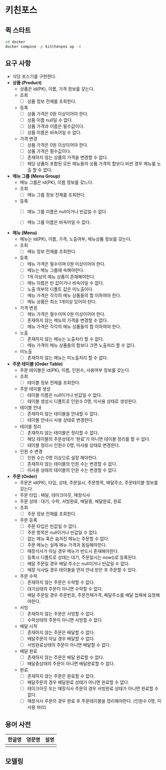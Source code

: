 # 키친포스

## 퀵 스타트

```sh
cd docker
docker compose -p kitchenpos up -d
```

## 요구 사항

- 식당 포스기를 구현한다.
- **상품 (Product)**
  - 상품은 id(PK), 이름, 가격 정보를 갖는다.
  - 조회
      - [ ]  상품 정보 전체를 조회한다.
  - 등록
      - [ ]  상품 가격은 0원 이상이어야 한다.
      - [ ]  상품 이름 null일 수 없다.
      - [ ]  상품 가격과 이름은 필수값이다.
      - [ ]  상품 이름은 비속어일 수 없다.
  - 가격 변경
      - [ ]  상품 가격은 0원 이상이어야 한다.
      - [ ]  상품 가격은 필수값이다.
      - [ ]  존재하지 않는 상품의 가격을 변경할 수 없다.
      - [ ]  해당 상품이 포함된 모든 메뉴들의 상품 가격의 합보다 비싼 경우 메뉴를 노출 할 수 없다.

- **메뉴 그룹 (Menu Group)**
  - 메뉴 그룹은 id(PK), 이름 정보를 갖느다.
  - 조회
    - [ ]  메뉴 그룹 정보 전체를 조회한다.
  - 등록
    - [ ]  메뉴 그룹 이름은 null이거나 빈값일 수 없다.
    - [ ]  메뉴 그룹 이름은 비속어일 수 없다.

      
- **메뉴 (Menu)**
  - 메뉴는 id(PK), 이름, 가격, 노출여부, 메뉴상품 정보를 갖는다.
  - 조회
      - [ ]  메뉴 정보 전체를 조회한다.
  - 등록
      - [ ]  메뉴 가격은 필수이며 0원 이상이어야 한다.
      - [ ]  메뉴는 메뉴 그룹에 속해야한다. 
      - [ ]  1개 이상의 메뉴 상품이 존재해야한다.
      - [ ]  메뉴 이름은 빈 값이거나 비속어일 수 없다.
      - [ ]  노출 여부의 디폴트 값은 미노출이다.
      - [ ]  메뉴 가격은 각각의 메뉴 상품들의 합 이하여야 한다.
      - [ ]  메뉴 상품은 최소 1개이상 있어야 한다.
  - 가격 변경
      - [ ]  메뉴 가격은 필수이며 0원 이상이어야 한다.
      - [ ]  존재하지 않는 메뉴의 가격을 변경할 수 없다.
      - [ ]  메뉴 가격은 각각의 메뉴 상품들의 합 이하여야 한다.
  - 노출
      - [ ]  존재하지 않는 메뉴는 노출처리 할 수 없다.
      - [ ]  메뉴 가격이 메뉴 상품들의 합보다 크면 노출처리 할 수 없다.
  - 미노출
      - [ ]  존재하지 않는 메뉴는 미노출처리 할 수 없다.

- **주문 테이블 (Order Table)**
  - 주문 테이블은 id(PK), 이름, 인원수, 사용여부 정보를 갖는다.
  - 조회
      - [ ]  테이블 정보 전체를 조회한다. 
  - 주문 테이블 생성
      - [ ]  테이블 이름은 null이거나 빈값일 수 없다.
      - [ ]  테이블 생성시 디폴트로 인원수 0명, 미사용 상태로 생성한다. 
  - 테이블 안내
      - [ ]  존재하지 않는 테이블을 안내할 수 없다. 
      - [ ]  테이블 안내시 사용 상태로 변경한다.
  - 테이블 정리
      - [ ]  존재하지 않는 테이블은 정리할 수 없다.
      - [ ]  해당 테이블의 주문상태가 '완료'가 아니면 테이블 정리를 할 수 없다.
      - [ ]  테이블 정리시 인원수 0명, 미사용 상태로 변경한다.
  - 인원 수 변경
      - [ ]  인원 수는 0명 이상으로 설정 해야한다.
      - [ ]  존재하지 않는 테이블의 인원 수는 변경할 수 없다.
      - [ ]  미사용 상태의 테이블의 인원 수는 변경할 수 없다.

- **주문 (Order)**
  - 주문은 id(PK), 타입, 상태, 주문일시, 주문항목, 배달주소, 주문테이블 정보를 갖는다.
  - 주문 타입 : 배달, 테이크아웃, 매장식사
  - 주문 상태 : 대기, 수락, 서빙완료, 배달중, 배달완료, 완료
  - 조회
      - [ ]  주문 정보 전체를 조회한다. 
  - 주문 등록
      - [ ]  주문 타입은 빈값일 수 없다.
      - [ ]  주문 항목은 null이거나 빈값일 수 없다.
      - [ ]  없는 메뉴 혹은 숨겨진 메뉴는 주문할 수 없다.
      - [ ]  주문 메뉴는 실제 메뉴 가격과 동일해야한다.
      - [ ]  매장식사가 아닐 경우 메뉴가 반드시 존재해야한다.
      - [ ]  등록시 디폴트로 상태는 대기, 주문일시는 now()로 등록된다.
      - [ ]  배달 주문일 경우 배달 주소는 null이거나 빈값일 수 없다.
      - [ ]  매장 식사일 경우 테이블을 먼저 안내 받은 후 주문할 수 있다.
  - 주문 수락
      - [ ]  존재하지 않는 주문은 수락할 수 없다.
      - [ ]  대기상태의 주문이 아니면 수락할 수 없다.
      - [ ]  배달 주문일 경우 주문번호, 주문전체가격, 배달주소를 배달 업체에 요청해야한다.
  - 서빙
      - [ ]  존재하지 않는 주문은 서빙할 수 없다.
      - [ ]  수락상태의 주문이 아니면 서빙할 수 없다.
  - 배달 시작
      - [ ]  존재하지 않는 주문은 배달할 수 없다.
      - [ ]  배달주문이 아닐 경우 배달할 수 없다.
      - [ ]  서빙완료상태의 주문이 아니면 배달할 수 없다.
  - 배달 완료
      - [ ]  존재하지 않는 주문은 배달 완료할 수 없다.
      - [ ]  배달중상태의 주문이 아니면 배달완료할 수 없다.
  - 완료
      - [ ]  존재하지 않는 주문은 완료할 수 없다.
      - [ ]  배달주문의 경우 배달완료 상태가 아니면 완료할 수 없다.
      - [ ]  테이크아웃 또는 매장식사 주문의 경우 서빙완료 상태가 아니면 완료할 수 없다.
      - [ ]  매장식사 주문의 경우 완료 후 주문테이블을 정리해야한다. (인원수 0명, 미사용 처리)

## 용어 사전

| 한글명 | 영문명 | 설명 |
| --- | --- | --- |
|  |  |  |

## 모델링
